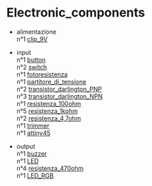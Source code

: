 # Electronic_components

- alimentazione  
  n°1 [clip_9V](http://it.rs-online.com/web/p/portabatterie-contenitori-per-batterie/1629078/?searchTerm=162-9078&relevancy-data=636F3D3126696E3D4931384E525353746F636B4E756D6265724D504E266C753D656E266D6D3D6D61746368616C6C26706D3D5E5C647B337D5B5C732D2F255C2E2C5D5C647B332C347D2426706F3D313426736E3D592673743D52535F53544F434B5F4E554D4245522677633D4E4F4E45267573743D3136322D39303738267374613D3136323930373826)

- input  
  n°1 [button](http://it.rs-online.com/web/p/interruttori-tattili/4791390/?searchTerm=4791390&relevancy-data=636F3D3126696E3D4931384E525353746F636B4E756D6265724D504E266C753D656E266D6D3D6D61746368616C6C26706D3D5E5C647B367D247C5E5C647B377D247C5E5C647B31307D2426706F3D313426736E3D592673743D52535F53544F434B5F4E554D4245522677633D4E4F4E45267573743D3437393133393026)  
  n°2 [switch](http://it.rs-online.com/web/p/interruttori-a-levetta/7347062/)  
  n°1 [fotoresistenza](http://it.rs-online.com/web/p/ldr-fotoresistenze/0596141/?searchTerm=596141&relevancy-data=636F3D3126696E3D4931384E525353746F636B4E756D6265724D504E266C753D656E266D6D3D6D61746368616C6C26706D3D5E5C647B367D247C5E5C647B377D247C5E5C647B31307D2426706F3D313426736E3D592673743D52535F53544F434B5F4E554D4245522677633D4E4F4E45267573743D35393631343126)  
  n°1 [partitore_di_tensione](http://it.rs-online.com/web/p/potenziometri/7293653/?searchTerm=729-3653&relevancy-data=636F3D3126696E3D4931384E525353746F636B4E756D6265724D504E266C753D656E266D6D3D6D61746368616C6C26706D3D5E5C647B337D5B5C732D2F255C2E2C5D5C647B332C347D2426706F3D313426736E3D592673743D52535F53544F434B5F4E554D4245522677633D4E4F4E45267573743D3732392D33363533267374613D3732393336353326)  
  n°2 [transistor_darlington_PNP](http://it.rs-online.com/web/p/transistor-darlington/7142690/?searchTerm=7142690&relevancy-data=636F3D3126696E3D4931384E525353746F636B4E756D6265724D504E266C753D656E266D6D3D6D61746368616C6C26706D3D5E5C647B367D247C5E5C647B377D247C5E5C647B31307D2426706F3D313426736E3D592673743D52535F53544F434B5F4E554D4245522677633D4E4F4E45267573743D37313432363930267374613D3731343236393026)  
  n°3 [transistor_darlington_NPN](http://it.rs-online.com/web/p/transistor-darlington/4859086/?searchTerm=4859086&relevancy-data=636F3D3126696E3D4931384E525353746F636B4E756D6265724D504E266C753D656E266D6D3D6D61746368616C6C26706D3D5E5C647B367D247C5E5C647B377D247C5E5C647B31307D2426706F3D313426736E3D592673743D52535F53544F434B5F4E554D4245522677633D4E4F4E45267573743D34383539303836267374613D3438353930383626)  
  n°1 [resistenza_100ohm](http://it.rs-online.com/web/p/resistori-montaggio-a-foro-passante/7078142/?searchTerm=7078142&relevancy-data=636F3D3126696E3D4931384E525353746F636B4E756D6265724D504E266C753D656E266D6D3D6D61746368616C6C26706D3D5E5C647B367D247C5E5C647B377D247C5E5C647B31307D2426706F3D313426736E3D592673743D52535F53544F434B5F4E554D4245522677633D4E4F4E45267573743D37303738313432267374613D3730373831343226)  
  n°5 [resistenza_1kohm](http://it.rs-online.com/web/p/resistori-montaggio-a-foro-passante/7078221/?searchTerm=7078221&relevancy-data=636F3D3126696E3D4931384E525353746F636B4E756D6265724D504E266C753D656E266D6D3D6D61746368616C6C26706D3D5E5C647B367D247C5E5C647B377D247C5E5C647B31307D2426706F3D313426736E3D592673743D52535F53544F434B5F4E554D4245522677633D4E4F4E45267573743D37303738323231267374613D3730373832323126)  
  n°2 [resistenza_4,7ohm](http://it.rs-online.com/web/p/resistori-montaggio-a-foro-passante/7382558/)  
  n°1 [trimmer](http://it.rs-online.com/web/p/trimmer-resistivi/0473473/)  
  n°1 [attiny45](http://it.rs-online.com/web/p/microcontroller/6962614/?searchTerm=696-2614&relevancy-data=636F3D3126696E3D4931384E525353746F636B4E756D6265724D504E266C753D656E266D6D3D6D61746368616C6C26706D3D5E5C647B337D5B5C732D2F255C2E2C5D5C647B332C347D2426706F3D313426736E3D592673743D52535F53544F434B5F4E554D4245522677633D4E4F4E45267573743D3639362D32363134267374613D3639363236313426)


- output    
  n°1 [buzzer](http://it.rs-online.com/web/p/buzzer-piezoelettrici/6221499/?searchTerm=6221499&relevancy-data=636F3D3126696E3D4931384E525353746F636B4E756D6265724D504E266C753D656E266D6D3D6D61746368616C6C26706D3D5E5C647B367D247C5E5C647B377D247C5E5C647B31307D2426706F3D313426736E3D592673743D52535F53544F434B5F4E554D4245522677633D4E4F4E45267573743D3632323134393926)  
  n°1 [LED](http://it.rs-online.com/web/p/led-visibili/6466670/?searchTerm=6466670&relevancy-data=636F3D3126696E3D4931384E525353746F636B4E756D6265724D504E266C753D656E266D6D3D6D61746368616C6C26706D3D5E5C647B367D247C5E5C647B377D247C5E5C647B31307D2426706F3D313426736E3D592673743D52535F53544F434B5F4E554D4245522677633D4E4F4E45267573743D3634363636373026)  
  n°4 [resistenza_470ohm](http://it.rs-online.com/web/p/resistori-montaggio-a-foro-passante/7077647/)  
  n°1 [LED_RGB](http://it.rs-online.com/web/p/led-visibili/8614304/?searchTerm=8614304&relevancy-data=636F3D3126696E3D4931384E525353746F636B4E756D6265724D504E266C753D656E266D6D3D6D61746368616C6C26706D3D5E5C647B367D247C5E5C647B377D247C5E5C647B31307D2426706F3D313426736E3D592673743D52535F53544F434B5F4E554D4245522677633D4E4F4E45267573743D3836313433303426)
